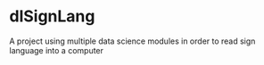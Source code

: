 # dlSignLang
A project using multiple data science modules in order to read sign language into a computer
